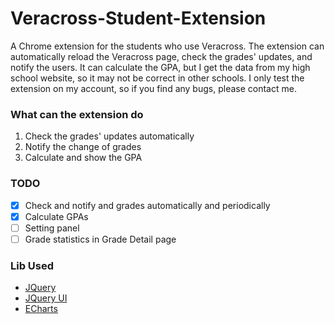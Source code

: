 # Veracross-Student-Extension
A Chrome extension for the students who use Veracross.
The extension can automatically reload the Veracross page, check the grades' updates, and notify the users. It can calculate the GPA, but I get the data from my high school website, so it may not be correct in other schools.
I only test the extension on my account, so if you find any bugs, please contact me.

### What can the extension do
1. Check the grades' updates automatically
2. Notify the change of grades
3. Calculate and show the GPA

### TODO
 - [X] Check and notify and grades automatically and periodically
 - [X] Calculate GPAs
 - [ ] Setting panel
 - [ ] Grade statistics in Grade Detail page

### Lib Used
 - [JQuery](https://jquery.com/)
 - [JQuery UI](https://jqueryui.com/)
 - [ECharts](https://github.com/ecomfe/echarts)
